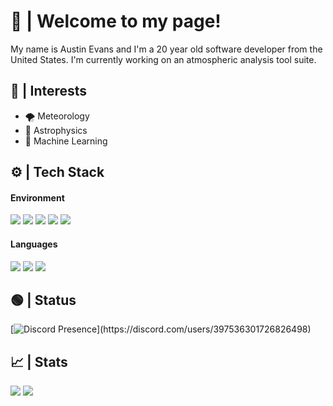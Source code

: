 # 👋 | Welcome to my page!

My name is Austin Evans and I'm a 20 year old software developer from the United States. I'm currently working on an atmospheric analysis tool suite.


## 📄 | Interests 
- 🌪️ Meteorology
- 🌌 Astrophysics
- 🧠 Machine Learning


## ⚙️ | Tech Stack

#### Environment
![](https://img.shields.io/badge/OS-Arch_Linux-informational?style=for-the-badge&logo=arch-linux&logoColor=white&color=81a1c1)
![](https://img.shields.io/badge/Terminal-Tilix-informational?style=for-the-badge&logo=gnome-terminal&logoColor=white&color=81a1c1)
![](https://img.shields.io/badge/Editor-Neovim-informational?style=for-the-badge&logo=neovim&logoColor=white&color=81a1c1)
![](https://img.shields.io/badge/Shell-Zsh-informational?style=for-the-badge&logo=gnu-bash&logoColor=white&color=81a1c1)
![](https://img.shields.io/badge/Tool-Tmux-informational?style=for-the-badge&logo=tmux&logoColor=white&color=81a1c1)

#### Languages
![](https://img.shields.io/badge/Lang-Go-informational?style=for-the-badge&logo=go&logoColor=white&color=81a1c1)
![](https://img.shields.io/badge/Lang-C++-informational?style=for-the-badge&logo=c%2b%2b&logoColor=white&color=81a1c1)
![](https://img.shields.io/badge/Lang-Typescript-informational?style=for-the-badge&logo=typescript&logoColor=white&color=81a1c1)


## 🟢 | Status
[![Discord Presence](https://lanyard-profile-readme.vercel.app/api/397536301726826498?theme=dark&animated=true&bg=2e3440&borderRadius=5px&idleMessage=Not%20coding%20atm...)](https://discord.com/users/397536301726826498)


## 📈 | Stats
<img src="http://github-readme-streak-stats.herokuapp.com?user=roguetechh&theme=nord&hide_border=true">
<img src="https://github-readme-stats.vercel.app/api?username=roguetechh&show_icons=true&theme=nord&count_private=true&hide_border=true&include_all_commits=true">

